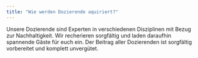 ```yaml
---
title: "Wie werden Dozierende aquiriert?"
---
```


Unsere Dozierende sind Experten in verschiedenen Disziplinen mit Bezug zur Nachhaltigkeit. 
Wir recherieren sorgfältig und laden daraufhin spannende Gäste für euch ein. 
Der Beitrag aller Dozierenden ist sorgfältig vorbereitet und komplett unvergütet.


